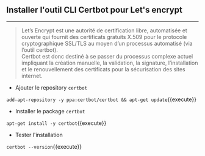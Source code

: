 ## Installer l'outil CLI Certbot pour Let's encrypt
---

> Let’s Encrypt est une autorité de certification libre, automatisée et ouverte qui fournit des certificats gratuits X.509 pour le protocole cryptographique SSL/TLS au moyen d’un processus automatisé (via l’outil certbot).\
Certbot est donc destiné à se passer du processus complexe actuel impliquant la création manuelle, la validation, la signature, l’installation et le renouvellement des certificats pour la sécurisation des sites internet.


* Ajouter le repository `certbot`

`add-apt-repository -y ppa:certbot/certbot && apt-get update`{{execute}}

* Installer le package `certbot`

`apt-get install -y certbot`{{execute}}

* Tester l'installation

`certbot --version`{{execute}}